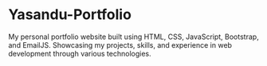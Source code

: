 # Yasandu-Portfolio
My personal portfolio website built using HTML, CSS, JavaScript, Bootstrap, and EmailJS. Showcasing my projects, skills, and experience in web development through various technologies.

